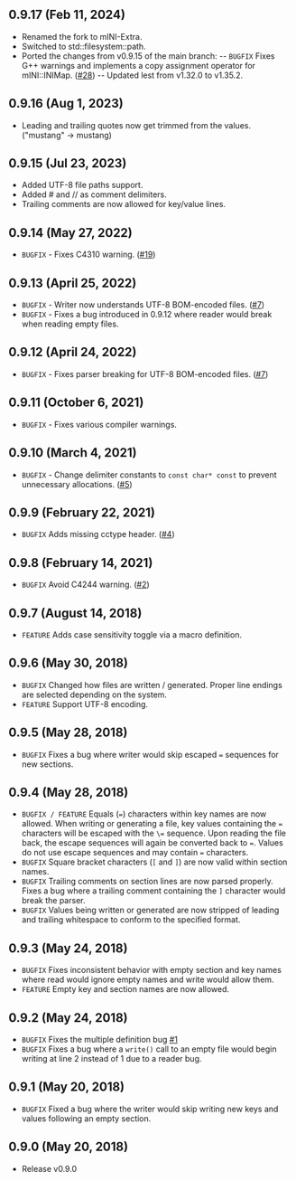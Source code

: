 ## 0.9.17 (Feb 11, 2024)
- Renamed the fork to mINI-Extra.
- Switched to std::filesystem::path.
- Ported the changes from v0.9.15 of the main branch:
-- `BUGFIX` Fixes G++ warnings and implements a copy assignment operator for mINI::INIMap. ([#28](https://github.com/metayeti/mINI/pull/28))
-- Updated lest from v1.32.0 to v1.35.2.

## 0.9.16 (Aug 1, 2023)
- Leading and trailing quotes now get trimmed from the values. ("mustang" -> mustang)

## 0.9.15 (Jul 23, 2023)
- Added UTF-8 file paths support.
- Added # and // as comment delimiters.
- Trailing comments are now allowed for key/value lines.

## 0.9.14 (May 27, 2022)
- `BUGFIX` - Fixes C4310 warning. ([#19](https://github.com/metayeti/mINI/issues/19))

## 0.9.13 (April 25, 2022)
- `BUGFIX` - Writer now understands UTF-8 BOM-encoded files. ([#7](https://github.com/metayeti/mINI/issues/17))
- `BUGFIX` - Fixes a bug introduced in 0.9.12 where reader would break when reading empty files.

## 0.9.12 (April 24, 2022)
- `BUGFIX` - Fixes parser breaking for UTF-8 BOM-encoded files. ([#7](https://github.com/metayeti/mINI/issues/17))

## 0.9.11 (October 6, 2021)
- `BUGFIX` - Fixes various compiler warnings.

## 0.9.10 (March 4, 2021)
- `BUGFIX` - Change delimiter constants to `const char* const` to prevent unnecessary allocations. ([#5](https://github.com/metayeti/mINI/issues/5))

## 0.9.9 (February 22, 2021)
- `BUGFIX` Adds missing cctype header. ([#4](https://github.com/metayeti/mINI/pull/4))

## 0.9.8 (February 14, 2021)
- `BUGFIX` Avoid C4244 warning. ([#2](https://github.com/metayeti/mINI/pull/2))

## 0.9.7 (August 14, 2018)
- `FEATURE` Adds case sensitivity toggle via a macro definition.

## 0.9.6 (May 30, 2018)
- `BUGFIX` Changed how files are written / generated. Proper line endings are selected depending on the system.
- `FEATURE` Support UTF-8 encoding.

## 0.9.5 (May 28, 2018)
- `BUGFIX` Fixes a bug where writer would skip escaped `=` sequences for new sections.

## 0.9.4 (May 28, 2018)
- `BUGFIX / FEATURE` Equals (`=`) characters within key names are now allowed. When writing or generating a file, key values containing the `=` characters will be escaped with the `\=` sequence. Upon reading the file back, the escape sequences will again be converted back to `=`. Values do not use escape sequences and may contain `=` characters.
- `BUGFIX` Square bracket characters (`[` and `]`) are now valid within section names.
- `BUGFIX` Trailing comments on section lines are now parsed properly. Fixes a bug where a trailing comment containing the `]` character would break the parser.
- `BUGFIX` Values being written or generated are now stripped of leading and trailing whitespace to conform to the specified format.

## 0.9.3 (May 24, 2018)
- `BUGFIX` Fixes inconsistent behavior with empty section and key names where read would ignore empty names and write would allow them.
- `FEATURE` Empty key and section names are now allowed.

## 0.9.2 (May 24, 2018)
- `BUGFIX` Fixes the multiple definition bug [#1](/../../issues/1)
- `BUGFIX` Fixes a bug where a `write()` call to an empty file would begin writing at line 2 instead of 1 due to a reader bug.

## 0.9.1 (May 20, 2018)
- `BUGFIX` Fixed a bug where the writer would skip writing new keys and values following an empty section.

## 0.9.0 (May 20, 2018)
- Release v0.9.0
